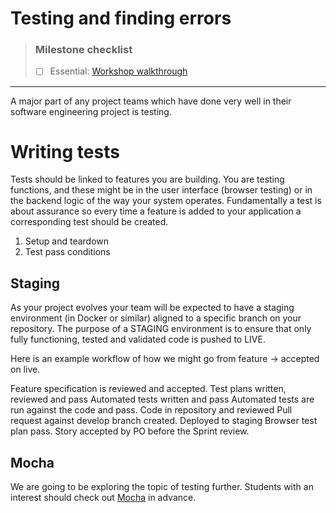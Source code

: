# Testing and finding errors

> ### Milestone checklist
> - [ ] Essential: [Workshop walkthrough](videos/8.ogg)
***

A major part of any project teams which have done very well in their software engineering project is
testing.

# Writing tests

Tests should be linked to features you are building. You are testing functions, and these might be in
the user interface (browser testing) or in the backend logic of the way your system operates.
Fundamentally a test is about assurance so every time a feature is added to your application a
corresponding test should be created.

1. Setup and teardown
2. Test pass conditions

## Staging

As your project evolves your team will be expected to have a staging environment (in Docker or
similar) aligned to a specific branch on your repository. The purpose of a STAGING environment is to
ensure that only fully functioning, tested and validated code is pushed to LIVE.

Here is an example workflow of how we might go from feature -> accepted on live.

Feature specification is reviewed and accepted. Test plans written, reviewed and pass Automated
tests written and pass Automated tests are run against the code and pass. Code in repository and
reviewed Pull request against develop branch created. Deployed to staging Browser test plan pass.
Story accepted by PO before the Sprint review.

## Mocha

We are going to be exploring the topic of testing further. Students with an interest should check out [Mocha](https://mochajs.org/) in advance.
